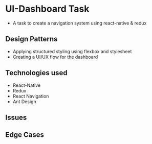# UI-Dashboard Task
- A task to create a navigation system using react-native & redux

## Design Patterns
- Applying structured styling using flexbox and stylesheet
- Creating a UI/UX flow for the dashboard

## Technologies used
- React-Native
- Redux
- React Navigation
- Ant Design

## Issues


## Edge Cases
